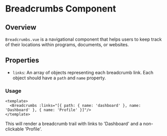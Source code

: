 
# Breadcrumbs Component

## Overview
`Breadcrumbs.vue` is a navigational component that helps users to keep track of their locations within programs, documents, or websites.

## Properties
- `links`: An array of objects representing each breadcrumb link. Each object should have a `path` and `name` property.

### Usage
```vue
<template>
  <Breadcrumbs :links="[{ path: { name: 'dashboard' }, name: 'Dashboard' }, { name: 'Profile' }]"/>
</template>
```
This will render a breadcrumb trail with links to 'Dashboard' and a non-clickable 'Profile'.